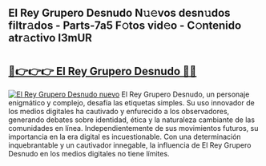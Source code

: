 ## El Rey Grupero Desnudo N𝚞𝚎vos desn𝚞dos filtr𝚊dos - Parts-7a5 F𝚘tos vid𝚎o - C𝚘ntenido atr𝚊ctivo I3mUR

# <h2><a href="http://mbdbzjp.tromn.icu/?c=El+Rey+Grupero+Desnudo">🔗👉👉👉 El Rey Grupero Desnudo 🔗🔗</a></h2>

[![El Rey Grupero Desnudo nuevo](https://i.imgur.com/pEAQMta.gif)](http://mbdbzjp.tromn.icu/?c=El+Rey+Grupero+Desnudo)
El Rey Grupero Desnudo, un personaje enigmático y complejo, desafía las etiquetas simples. Su uso innovador de los medios digitales ha cautivado y enfurecido a los observadores, generando debates sobre identidad, ética y la naturaleza cambiante de las comunidades en línea. Independientemente de sus movimientos futuros, su importancia en la era digital es incuestionable. Con una determinación inquebrantable y un cautivador innegable, la influencia de El Rey Grupero Desnudo en los medios digitales no tiene límites.
